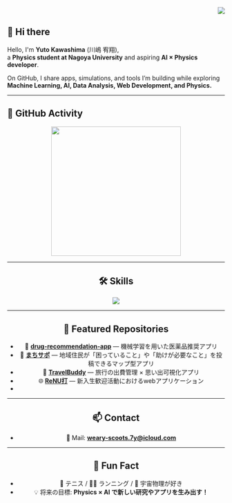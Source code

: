 <!-- プロフィールビュー -->
<div align="right">
  <img src="https://komarev.com/ghpvc/?username=32Lwk&color=blueviolet&style=flat-square" />
</div>

<!-- 挨拶 -->
## 👋 Hi there 
Hello, I'm **Yuto Kawashima** (川嶋 宥翔),  
a **Physics student at Nagoya University** and aspiring **AI × Physics developer**.  

On GitHub, I share apps, simulations, and tools I’m building while exploring  
**Machine Learning, AI, Data Analysis, Web Development, and Physics.**  

---

## 🚀 GitHub Activity
<div align="center">
  <img height="300px" src="https://github-readme-stats.vercel.app/api/top-langs/?username=32Lwk&theme=vue-dark&layout=compact" />
  <br>
  
  <!--<img height="200px" src="https://github-readme-stats.vercel.app/api?username=32Lwk&theme=vue-dark&show_icons=true" />
</div>-->

---

## 🛠️ Skills
<img src="https://skillicons.dev/icons?i=python,js,cpp,html,css,react,next,fastapi,aws,docker,linux,git&theme=dark" />

---

## 📌 Featured Repositories
- 💊 [**drug-recommendation-app**](https://github.com/32Lwk/medicine-recommend-system.git) — 機械学習を用いた医薬品推奨アプリ  
- 🗾 [**まちサポ**](https://github.com/32Lwk/machisapo.git) — 地域住民が「困っていること」や「助けが必要なこと」を投稿できるマップ型アプリ
- 🧳 [**TravelBuddy**](https://github.com/32Lwk/TravelBoddy) — 旅行の出費管理 × 思い出可視化アプリ
- 🌐 [**ReNU打**](https://github.com/32Lwk/ReNU-) — 新入生歓迎活動におけるwebアプリケーション
- 

---

## 📫 Contact
- 📧 Mail: **weary-scoots.7y@icloud.com**  

---

## 🌱 Fun Fact
- 🎾 テニス / 🏃‍♂️ ランニング / 🌌 宇宙物理が好き  
- 💡 将来の目標: **Physics × AI で新しい研究やアプリを生み出す！**
